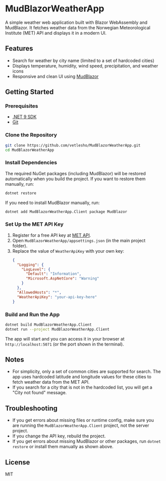 # MudBlazorWeatherApp

A simple weather web application built with Blazor WebAssembly and MudBlazor. It fetches weather data from the Norwegian Meteorological Institute (MET) API and displays it in a modern UI.

## Features
- Search for weather by city name (limited to a set of hardcoded cities)
- Displays temperature, humidity, wind speed, precipitation, and weather icons
- Responsive and clean UI using [MudBlazor](https://mudblazor.com/)

## Getting Started

### Prerequisites
- [.NET 9 SDK](https://dotnet.microsoft.com/en-us/download/dotnet/9.0)
- [Git](https://git-scm.com/)

### Clone the Repository
```bash
git clone https://github.com/vetlesho/MudBlazorWeatherApp.git
cd MudBlazorWeatherApp
```

### Install Dependencies
The required NuGet packages (including MudBlazor) will be restored automatically when you build the project. If you want to restore them manually, run:
```bash
dotnet restore
```

If you need to install MudBlazor manually, run:
```bash
dotnet add MudBlazorWeatherApp.Client package MudBlazor
```

### Set Up the MET API Key
1. Register for a free API key at [MET API](https://api.met.no/).
2. Open `MudBlazorWeatherApp/appsettings.json` (in the main project folder).
3. Replace the value of `WeatherApiKey` with your own key:
   ```json
   {
     "Logging": {
       "LogLevel": {
         "Default": "Information",
         "Microsoft.AspNetCore": "Warning"
       }
     },
     "AllowedHosts": "*",
     "WeatherApiKey": "your-api-key-here"
   }
   ```

### Build and Run the App
```bash
dotnet build MudBlazorWeatherApp.Client
dotnet run --project MudBlazorWeatherApp.Client
```

The app will start and you can access it in your browser at `http://localhost:5071` (or the port shown in the terminal).

## Notes
- For simplicity, only a set of common cities are supported for search. The app uses hardcoded latitude and longitude values for these cities to fetch weather data from the MET API.
- If you search for a city that is not in the hardcoded list, you will get a "City not found" message.

## Troubleshooting
- If you get errors about missing files or runtime config, make sure you are running the `MudBlazorWeatherApp.Client` project, not the server project.
- If you change the API key, rebuild the project.
- If you get errors about missing MudBlazor or other packages, run `dotnet restore` or install them manually as shown above.

## License
MIT

